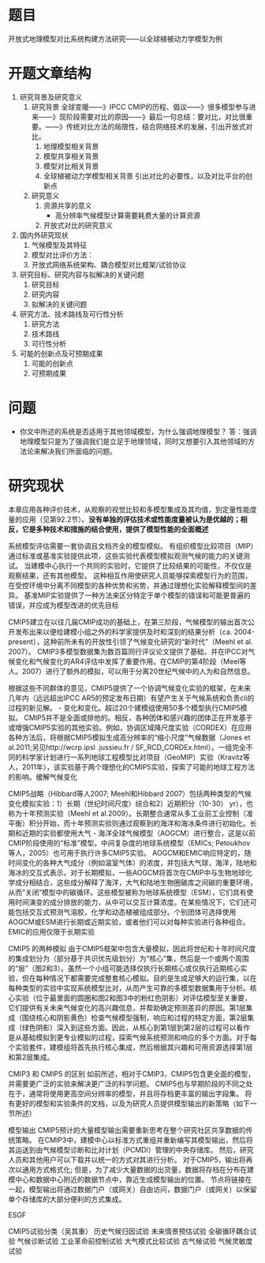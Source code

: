 # 题目
开放式地理模型对比系统构建方法研究——以全球植被动力学模型为例

# 开题文章结构
1. 研究背景及研究意义
    1. 研究背景
        全球变暖——》IPCC CMIP的历程、倡议——》很多模型参与进来——》现阶段需要对比的原因——》最后一句总结：要对比，对比很重要。——》传统对比方法的局限性，结合网络技术的发展，引出开放式对比。
        1. 地理模型相关背景
        2. 模型共享相关背景
        3. 模型对比相关背景
        4. 全球植被动力学模型相关背景
        引出对比的必要性，以及对比平台的创新点
    2. 研究意义
        1. 资源共享的意义
            - 高分辨率气候模型计算需要耗费大量的计算资源
        2. 开放式对比的研究意义
2. 国内外研究现状
    1. 气候模型及其特征
    2. 模型对比评价方法：
    3. 开放式网络系统架构、耦合模型对比框架/试验协议
3. 研究目标、研究内容与拟解决的关键问题
    1. 研究目标
    2. 研究内容
    3. 拟解决的关键问题
4. 研究方法、技术路线及可行性分析
    1. 研究方法
    2. 技术路线
    3. 可行性分析
5. 可能的创新点及可预期成果
    1. 可能的创新点
    2. 可预期成果

# 问题
- 你文中所述的系统是否适用于其他领域模型，为什么强调地理模型？
    答：强调地理模型只是为了强调我们是立足于地理领域，同时又想要引入其他领域的方法论来解决我们所面临的问题。

# 研究现状
本章应用各种评价技术，从观察的视觉比较和多模型集成及其均值，到定量性能度量的应用（见第92.2节）。**没有单独的评估技术或性能度量被认为是优越的；相反，它是多种技术和措施的结合使用，提供了模型性能的全面概述**

系统模型评估需要一套协调且文档齐全的模型模拟。 有组织模型比较项目（MIP）通过标准或基准实验提供此项，这些实验代表模型模拟观测气候的能力的关键测试。 当建模中心执行一个共同的实验时，它提供了比较结果的可能性，不仅仅是观察结果，还有其他模型。 这种相互作用使研究人员能够探索模型行为的范围，在受控环境中分离不同模型的各种优势和劣势，并通过理想化实验解释模型间的差异。 基准MIP实验提供了一种方法来区分特定于单个模型的错误和可能更普遍的错误，并应成为模型改进的优先目标

CMIP5建立在以往几届CMIP成功的基础上，在第三阶段，气候模型的输出首次公开发布出来以便给建模小组之外的科学家提供及时和深刻的结果分析（ca. 2004-present），这种前所未有的开放性引领了气候变化研究的“新时代”（Meehl et al. 2007）。
CMIP3多模型数据集为数百篇同行评议论文提供了基础，并在IPCC对气候变化和气候变化的AR4评估中发挥了重要作用。在CMIP的第4阶段（Meel等人。2007）进行了额外的模拟，可以用于分离20世纪气候中的人为和自然信息。

根据这些不同群体的意见，CMIP5提供了一个协调气候变化实验的框架，在未来几年内（远远超出IPCC AR5的预定发布日期）有望产生关于气候系统和负责cli的过程的新见解。 - 变化和变化。超过20个建模组使用50多个模型执行CMIP5模拟。 CMIP5并不是全面或排他的。相反，各种团体和感兴趣的团体正在开发基于或增强CMIP5实验的其他实验。例如，协调区域降尺度实验（CORDEX）在应用各种方法后，将根据CMIP5模拟生成高分辨率的“缩小尺度”气候数据（Jones et al.2011;另见http://wcrp.ipsl .jussieu.fr / SF_RCD_CORDEx.html）。一组完全不同的科学家计划进行一系列地球工程模型比对项目（GeoMIP）实验（Kravitz等人，2011年），该实验基于两个理想化的CMIP5实验，探索了可能的地球工程方法的影响。缓解气候变化


CMIP5战略（Hibbard等人2007; Meehl和Hibbard 2007）包括两种类型的气候变化模拟实验：1）长期（世纪时间尺度）综合和2）近期积分（10-30） yr），也称为十年预测实验（Meehl et al.2009）。长期整合通常从多工业前工业控制（准平衡）积分开始，而十年预测实验则通过观察到的海洋和海冰条件进行初始化。长期和近期的实验都使用大气 - 海洋全球气候模型（AOGCM）进行整合，这是以前CMIP阶段使用的“标准”模型。中间复杂度的地球系统模型（EMICs; Petoukhov等人，2005）也可用于执行许多CMIP5实验。 AOGCM和EMIC响应特定的，随时间变化的各种大气成分（例如温室气体）的浓度，并包括大气球，海洋，陆地和海冰的交互式表示。对于长期模拟，一些AOGCM将首次在CMIP中与生物地球化学成分相结合，这些成分解释了海洋，大气和陆地生物圈碳库之间碳的重要环境，从而“关闭”模型中的碳循环。这些模型被称为地球系统模型（ESM），它们具有使用时间演变的成分排放的能力，从中可以交互计算浓度。在某些情况下，它们还可能包括交互式预测气溶胶，化学和动态植被组成部分。个别团体可选择使用AOGCM或ESM进行长期或近期实验，或者他们可以对每种实验进行各种组合。 EMIC的应用仅限于长期实验

CMIP5 的两种模拟
由于CMIP5框架中包含大量模拟，因此将世纪和十年时间尺度的集成划分为（部分基于共识优先级划分）为“核心”集，然后是一个或两个周围的“层”（图2和3）。虽然一个小组可能选择仅执行长期核心或仅执行近期核心实验，但在每种情况下都需要完成整套核心模拟。目的是生成足够大的运行集，以在每种类型的实验中实现系统模型比对，从而产生可靠的多模型数据集用于分析。核心实验（位于最里面的圆圈和图2和图3中的粉红色阴影）对评估模型至关重要，它们提供有关未来气候变化的高兴趣信息，并帮助确定预测差异的原因。第1层集成（围绕核心和阴影黄色）检查气候模型强制，响应和过程的特定方面，第2层集成（绿色阴影）深入到这些方面。因此，从核心到第1层到第2层的过程可以看作是从基础模拟到更专业模拟的过程，探索气候系统预测和响应的多个方面。对于每个实验套件，建模组将首先执行核心集成，然后根据其兴趣和可用资源选择第1层和第2层集成。

CMIP3 和 CMIP5 的区别
如前所述，相对于CMIP3，CMIP5包含更全面的模型，并需要更广泛的实验来解决更广泛的科学问题。 CMIP5也与早期阶段的不同之处在于，通常将使用更高空间分辨率的模型，并且将存档更丰富的输出字段集。 将有更好的模型和实验条件的文档，以及为研究人员提供模型输出的新策略（如下一节所述）

模型输出
CMIP5预计的大量模型输出需要重新思考在整个研究社区共享数据的传统策略。 在CMIP3中，建模中心以标准方式重组并重新编写其模型输出，然后将其运送到由气候模型诊断和比对计划（PCMDI）管理的中央存储库。 然后，研究人员和其他用户可以下载并以统一的方式对其进行分析。 对于CMIP5，输出将再次以通用方式格式化; 但是，为了减少大量数据的出货量，数据将存档在分布在建模中心和数据中心附近的数据节点中，靠近生成模型输出的位置。 节点将链接在一起，模型输出将通过数据门户（或网关）自由访问，数据门户（或网关）以保留单个存储库的大部分便利的方式集成。

ESGF

CMIP5试验分类（吴其重）
历史气候归因试验
未来情景预估试验
全碳循环耦合试验
气候诊断试验
工业革命前控制试验
大气模式比较试验
古气候试验
气候灵敏度试验